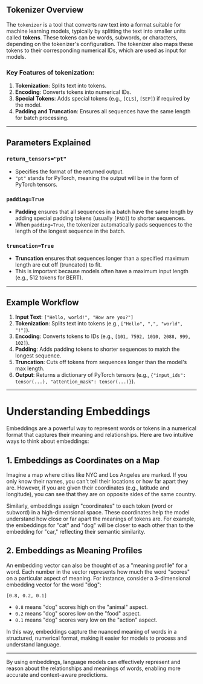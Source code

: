 ## Tokenizer Overview
The `tokenizer` is a tool that converts raw text into a format suitable for machine learning models, typically by splitting the text into smaller units called **tokens**. These tokens can be words, subwords, or characters, depending on the tokenizer's configuration. The tokenizer also maps these tokens to their corresponding numerical IDs, which are used as input for models.

### Key Features of tokenization:
1. **Tokenization**: Splits text into tokens.
2. **Encoding**: Converts tokens into numerical IDs.
3. **Special Tokens**: Adds special tokens (e.g., `[CLS]`, `[SEP]`) if required by the model.
4. **Padding and Truncation**: Ensures all sequences have the same length for batch processing.

---

## Parameters Explained

### `return_tensors="pt"`
- Specifies the format of the returned output.
- `"pt"` stands for PyTorch, meaning the output will be in the form of PyTorch tensors.


### `padding=True`
- **Padding** ensures that all sequences in a batch have the same length by adding special padding tokens (usually `[PAD]`) to shorter sequences.
- When `padding=True`, the tokenizer automatically pads sequences to the length of the longest sequence in the batch.

### `truncation=True`
- **Truncation** ensures that sequences longer than a specified maximum length are cut off (truncated) to fit.
- This is important because models often have a maximum input length (e.g., 512 tokens for BERT).

---

## Example Workflow
1. **Input Text**: `["Hello, world!", "How are you?"]`
2. **Tokenization**: Splits text into tokens (e.g., `["Hello", ",", "world", "!"]`).
3. **Encoding**: Converts tokens to IDs (e.g., `[101, 7592, 1010, 2088, 999, 102]`).
4. **Padding**: Adds padding tokens to shorter sequences to match the longest sequence.
5. **Truncation**: Cuts off tokens from sequences longer than the model's max length.
6. **Output**: Returns a dictionary of PyTorch tensors (e.g., `{"input_ids": tensor(...), "attention_mask": tensor(...)}`).

---

# Understanding Embeddings

Embeddings are a powerful way to represent words or tokens in a numerical format that captures their meaning and relationships. Here are two intuitive ways to think about embeddings:

## 1. Embeddings as Coordinates on a Map
Imagine a map where cities like NYC and Los Angeles are marked. If you only know their names, you can't tell their locations or how far apart they are. However, if you are given their coordinates (e.g., latitude and longitude), you can see that they are on opposite sides of the same country. 

Similarly, embeddings assign "coordinates" to each token (word or subword) in a high-dimensional space. These coordinates help the model understand how close or far apart the meanings of tokens are. For example, the embeddings for "cat" and "dog" will be closer to each other than to the embedding for "car," reflecting their semantic similarity.

## 2. Embeddings as Meaning Profiles
An embedding vector can also be thought of as a "meaning profile" for a word. Each number in the vector represents how much the word "scores" on a particular aspect of meaning. For instance, consider a 3-dimensional embedding vector for the word "dog":

```
[0.8, 0.2, 0.1]
```

- `0.8` means "dog" scores high on the "animal" aspect.
- `0.2` means "dog" scores low on the "food" aspect.
- `0.1` means "dog" scores very low on the "action" aspect.

In this way, embeddings capture the nuanced meaning of words in a structured, numerical format, making it easier for models to process and understand language.

---

By using embeddings, language models can effectively represent and reason about the relationships and meanings of words, enabling more accurate and context-aware predictions.
